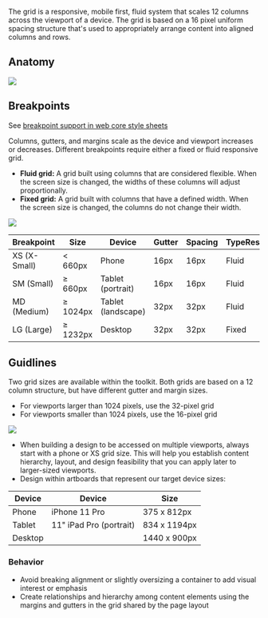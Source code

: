 The grid is a responsive, mobile first, fluid system that scales 12 columns across the viewport of a device.  The grid is based on a 16 pixel uniform spacing structure that's used to appropriately arrange content into aligned columns and rows.

## Anatomy

![](/images/content/grid/grid_breakpoint_anatomy.png)

## Breakpoints

See [breakpoint support in web core style sheets](https://alaskaairlines.github.io/WebCoreStyleSheets/#responsive)

Columns, gutters, and margins scale as the device and viewport increases or decreases.  Different breakpoints require either a fixed or fluid responsive grid.

* **Fluid grid:** A grid built using columns that are considered flexible.  When the screen size is changed, the widths of these columns will adjust proportionally.
* **Fixed grid:** A grid built with columns that have a defined width.  When the screen size is changed, the columns do not change their width.

![](/images/content/grid/grid_breakpoint_map.png)

|Breakpoint|Size|Device|Gutter|Spacing|TypeResponsive|
|---|---|---|---|---|---|
|XS (X-Small)|< 660px|Phone|16px|16px|Fluid|
|SM (Small)|≥ 660px|Tablet (portrait)|16px|16px|Fluid|
|MD (Medium)|≥ 1024px|Tablet (landscape)|32px|32px|Fluid|
|LG (Large)|≥ 1232px|Desktop|32px|32px|Fixed|

## Guidlines

Two grid sizes are available within the toolkit. Both grids are based on a 12 column structure, but have different gutter and margin sizes.

* For viewports larger than 1024 pixels, use the 32-pixel grid
* For viewports smaller than 1024 pixels, use the 16-pixel grid

![](/images/content/grid/Img_grid_sizes.png)

* When building a design to be accessed on multiple viewports, always start with a phone or XS grid size. This will help you establish content hierarchy, layout, and design feasibility that you can apply later to larger-sized viewports.
* Design within artboards that represent our target device sizes:

|Device|Device|Size|
|---|---|---|
|Phone|iPhone 11 Pro|375 x 812px|
|Tablet|11" iPad Pro (portrait)|834 x 1194px|
|Desktop||1440 x 900px|

### Behavior

* Avoid breaking alignment or slightly oversizing a container to add visual interest or emphasis
* Create relationships and hierarchy among content elements using the margins and gutters in the grid shared by the page layout
